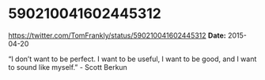 # 590210041602445312
https://twitter.com/TomFrankly/status/590210041602445312
**Date:** 2015-04-20

“I don’t want to be perfect. I want to be useful, I want to be good, and I want to sound like myself.” - Scott Berkun
